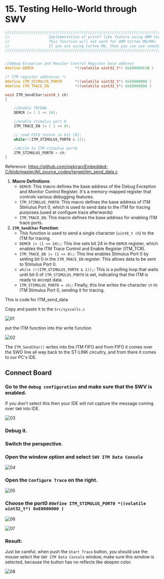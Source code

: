 # 15.  Testing Hello-World through SWV



```c
/////////////////////////////////////////////////////////////////////////////////////////////////////////
//					Implementation of printf like feature using ARM Cortex M3/M4/ ITM functionality
//					This function will not work for ARM Cortex M0/M0+
//					If you are using Cortex M0, then you can use semihosting feature of openOCD
/////////////////////////////////////////////////////////////////////////////////////////////////////////


//Debug Exception and Monitor Control Register base address
#define DEMCR        			*((volatile uint32_t*) 0xE000EDFCU )

/* ITM register addresses */
#define ITM_STIMULUS_PORT0   	*((volatile uint32_t*) 0xE0000000 )
#define ITM_TRACE_EN          	*((volatile uint32_t*) 0xE0000E00 )

void ITM_SendChar(uint8_t ch)
{

	//Enable TRCENA
	DEMCR |= ( 1 << 24);

	//enable stimulus port 0
	ITM_TRACE_EN |= ( 1 << 0);

	// read FIFO status in bit [0]:
	while(!(ITM_STIMULUS_PORT0 & 1));

	//Write to ITM stimulus port0
	ITM_STIMULUS_PORT0 = ch;
}
```

Reference: https://github.com/niekiran/Embedded-C/blob/master/All_source_codes/target/itm_send_data.c

1. **Macro Definitions**:
   - `DEMCR`: This macro defines the base address of the Debug Exception and Monitor Control Register. It's a memory-mapped register that controls various debugging features.
   - `ITM_STIMULUS_PORT0`: This macro defines the base address of ITM Stimulus Port 0, which is used to send data to the ITM for tracing purposes.(used at configure trace afterwards)
   - `ITM_TRACE_EN`: This macro defines the base address for enabling ITM trace ports.
2. **`ITM_SendChar` Function**:
   - This function is used to send a single character (`uint8_t ch`) to the ITM for tracing.
   - `DEMCR |= (1 << 24);`: This line sets bit 24 in the `DEMCR` register, which enables the ITM Trace Control and Enable Register (ITM_TCR).
   - `ITM_TRACE_EN |= (1 << 0);`: This line enables Stimulus Port 0 by setting bit 0 in the `ITM_TRACE_EN` register. This allows data to be sent to Stimulus Port 0.
   - `while (!(ITM_STIMULUS_PORT0 & 1));`: This is a polling loop that waits until bit 0 of `ITM_STIMULUS_PORT0` is set, indicating that the ITM is ready to accept data.
   - `ITM_STIMULUS_PORT0 = ch;`: Finally, this line writes the character `ch` to ITM Stimulus Port 0, sending it for tracing.

This is code for ITM_send_data 

Copy and paste it to the `Src/syscalls.c`

![01](https://github.com/knightsummon/Mastering-Microcontroller-and-Embedded-Driver-Development/blob/main/Creating%20a%20project%20using%20STM32CUBEIDE/15.%20%20Testing%20Hello-World%20through%20SWV.assets/01.jpg)

put the ITM function into the write function

![02](https://github.com/knightsummon/Mastering-Microcontroller-and-Embedded-Driver-Development/blob/main/Creating%20a%20project%20using%20STM32CUBEIDE/15.%20%20Testing%20Hello-World%20through%20SWV.assets/02.jpg)

The `ITM_SendChar()` writes into the ITM FIFO and from FIFO it comes over the SWO line all way back to the ST-LINK circuitry, and from there it comes to our PC's IDE.

## Connect Board

### Go to the `debug configuration` and make sure that the SWV is enabled.

If you don't select this then your IDE will not capture the message coming over `SWO` into IDE.

![03](https://github.com/knightsummon/Mastering-Microcontroller-and-Embedded-Driver-Development/blob/main/Creating%20a%20project%20using%20STM32CUBEIDE/15.%20%20Testing%20Hello-World%20through%20SWV.assets/03.jpg)

### Debug it.

### Switch the perspective.

### Open the window option and select `SWV ITM Data Console`

![04](https://github.com/knightsummon/Mastering-Microcontroller-and-Embedded-Driver-Development/blob/main/Creating%20a%20project%20using%20STM32CUBEIDE/15.%20%20Testing%20Hello-World%20through%20SWV.assets/04.jpg)

### Open the `Configure Trace` on the right.

![05](https://github.com/knightsummon/Mastering-Microcontroller-and-Embedded-Driver-Development/blob/main/Creating%20a%20project%20using%20STM32CUBEIDE/15.%20%20Testing%20Hello-World%20through%20SWV.assets/05.jpg)

### Choose the port0 `#define ITM_STIMULUS_PORT0 *((volatile uint32_t*) 0xE0000000 )`

![06](https://github.com/knightsummon/Mastering-Microcontroller-and-Embedded-Driver-Development/blob/main/Creating%20a%20project%20using%20STM32CUBEIDE/15.%20%20Testing%20Hello-World%20through%20SWV.assets/06.jpg)

![07](https://github.com/knightsummon/Mastering-Microcontroller-and-Embedded-Driver-Development/blob/main/Creating%20a%20project%20using%20STM32CUBEIDE/15.%20%20Testing%20Hello-World%20through%20SWV.assets/07.jpg)

### Result:

Just be careful, when push the `Start Trace` button, you should use the mouse select the `SWV ITM Data Console` window, make sure this window is selected, because the button has no reflects like deepen color.

![08](https://github.com/knightsummon/Mastering-Microcontroller-and-Embedded-Driver-Development/blob/main/Creating%20a%20project%20using%20STM32CUBEIDE/15.%20%20Testing%20Hello-World%20through%20SWV.assets/08.jpg)

